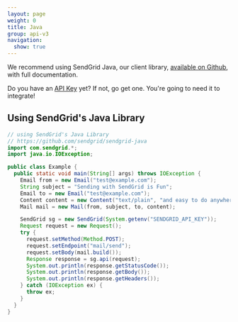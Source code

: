 ```yaml
---
layout: page
weight: 0
title: Java
group: api-v3
navigation:
  show: true
---
```

<call-out>

We recommend using SendGrid Java, our client library, [available on Github](https://github.com/sendgrid/sendgrid-java), with full documentation.

</call-out>

<call-out>

Do you have an [API Key](https://app.sendgrid.com/settings/api_keys) yet? If not, go get one. You're going to need it to integrate!

</call-out>

## Using SendGrid's Java Library
```java
// using SendGrid's Java Library
// https://github.com/sendgrid/sendgrid-java
import com.sendgrid.*;
import java.io.IOException;

public class Example {
  public static void main(String[] args) throws IOException {
    Email from = new Email("test@example.com");
    String subject = "Sending with SendGrid is Fun";
    Email to = new Email("test@example.com");
    Content content = new Content("text/plain", "and easy to do anywhere, even with Java");
    Mail mail = new Mail(from, subject, to, content);

    SendGrid sg = new SendGrid(System.getenv("SENDGRID_API_KEY"));
    Request request = new Request();
    try {
      request.setMethod(Method.POST);
      request.setEndpoint("mail/send");
      request.setBody(mail.build());
      Response response = sg.api(request);
      System.out.println(response.getStatusCode());
      System.out.println(response.getBody());
      System.out.println(response.getHeaders());
    } catch (IOException ex) {
      throw ex;
    }
  }
}
```
